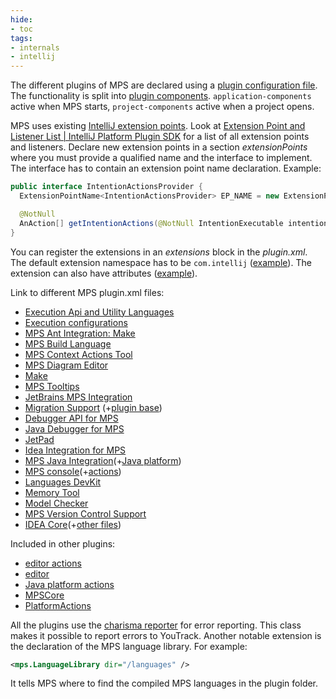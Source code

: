 ```yaml
---
hide:
- toc
tags:
- internals
- intellij
---
```


The different plugins of MPS are declared using a [plugin configuration file](https://plugins.jetbrains.com/docs/intellij/plugin-configuration-file.html). The functionality is split into [plugin components](https://plugins.jetbrains.com/docs/intellij/plugin-components.html). `application-components` active when MPS starts, `project-components` active when a project opens.

MPS uses existing [IntelliJ extension points](https://plugins.jetbrains.com/docs/intellij/plugin-extension-points.html). Look at
[Extension Point and Listener List | IntelliJ Platform Plugin SDK](https://plugins.jetbrains.com/docs/intellij/extension-point-list.html) for a list of all extension points and listeners. Declare new extension points in a section *extensionPoints* where
you must provide a qualified name and the interface to implement. The interface has to contain an extension point name
declaration. Example:

```java
public interface IntentionActionsProvider {
  ExtensionPointName<IntentionActionsProvider> EP_NAME = new ExtensionPointName<>("com.intellij.mps.IntentionActionsProvider");

  @NotNull
  AnAction[] getIntentionActions(@NotNull IntentionExecutable intention);
}
```

You can register the extensions in an *extensions* block in the *plugin.xml*. The default extension namespace has to be
`com.intellij` ([example](https://github.com/JetBrains/MPS/blob/683a16f879f97bbfcb77b22b41890e5306c93c31/IdeaPlugin/mps-vcs/META-INF/plugin.xml#L37)). The extension can also have attributes ([example](https://github.com/JetBrains/MPS/blob/683a16f879f97bbfcb77b22b41890e5306c93c31/workbench/mps-platform/source/jetbrains/mps/LanguageLibrary.java#L26)).

Link to different MPS plugin.xml files:

- [Execution Api and Utility Languages](https://github.com/JetBrains/MPS/blob/master/plugins/execution-api/META-INF/plugin.xml)
- [Execution configurations](https://github.com/JetBrains/MPS/blob/master/plugins/execution-configurations/META-INF/plugin.xml)
- [MPS Ant Integration: Make](https://github.com/JetBrains/MPS/blob/master/plugins/mps-ant-make/META-INF/plugin.xml)
- [MPS Build Language](https://github.com/JetBrains/MPS/blob/master/plugins/mps-build/META-INF/plugin.xml)
- [MPS Context Actions Tool](https://github.com/JetBrains/MPS/blob/master/plugins/mps-context-actions/META-INF/plugin.xml)
- [MPS Diagram Editor](https://github.com/JetBrains/MPS/blob/master/plugins/mps-diagram-editor/META-INF/plugin.xml)
- [Make](https://github.com/JetBrains/MPS/blob/master/plugins/mps-make/META-INF/plugin.xml)
- [MPS Tooltips](https://github.com/JetBrains/MPS/blob/master/plugins/mps-tooltips/META-INF/plugin.xml)
- [JetBrains MPS Integration](https://github.com/JetBrains/MPS/blob/master/plugins/mps-idea-integration/IDEAPlugin/META-INF/plugin.xml)
- [Migration Support](https://github.com/JetBrains/MPS/blob/master/plugins/mps-migration/META-INF/plugin.xml) (+[plugin base](https://github.com/JetBrains/MPS/blob/master/plugins/mps-migration/migration-platform/pluginBase.xml))
- [Debugger API for MPS](https://github.com/JetBrains/MPS/blob/master/plugins/debugger-api/META-INF/plugin.xml)
- [Java Debugger for MPS](https://github.com/JetBrains/MPS/blob/master/plugins/debugger-java/META-INF/plugin.xml)
- [JetPad](https://github.com/JetBrains/MPS/blob/master/plugins/jetpad/META-INF/plugin.xml)
- [Idea Integration for MPS](https://github.com/JetBrains/MPS/blob/master/plugins/mps-idea-integration/META-INF/plugin.xml)
- [MPS Java Integration](https://github.com/JetBrains/MPS/blob/master/plugins/mps-java/META-INF/plugin.xml)(+[Java platform](https://github.com/JetBrains/MPS/blob/master/plugins/mps-java/META-INF/JavaPlatform.xml))
- [MPS console](https://github.com/JetBrains/MPS/blob/master/plugins/mps-console/META-INF/plugin.xml)(+[actions](https://github.com/JetBrains/MPS/blob/master/plugins/mps-console/META-INF/ConsoleActions.xml))
- [Languages DevKit](https://github.com/JetBrains/MPS/blob/master/plugins/mps-devkit/META-INF/plugin.xml)
- [Memory Tool](https://github.com/JetBrains/MPS/blob/master/plugins/mps-memtool/META-INF/plugin.xml)
- [Model Checker](https://github.com/JetBrains/MPS/blob/master/plugins/mps-modelchecker/META-INF/plugin.xml)
- [MPS Version Control Support](https://github.com/JetBrains/MPS/blob/master/IdeaPlugin/mps-vcs/META-INF/plugin.xml)
- [IDEA Core](https://github.com/JetBrains/MPS/blob/master/workbench/mps-workbench/source/META-INF/IdeaPlugin.xml)(+[other files](https://github.com/JetBrains/MPS/tree/master/workbench/mps-workbench/source/META-INF))

Included in other plugins:

- [editor actions](https://github.com/JetBrains/MPS/blob/master/workbench/mps-editor/source_gen/jetbrains/mps/ide/editor/actions/MPSEditorActions.xml)
- [editor](https://github.com/JetBrains/MPS/blob/master/workbench/mps-editor/source/META-INF/MPSEditor.xml)
- [Java platform actions](https://github.com/JetBrains/MPS/blob/master/plugins/mps-java/META-INF/JavaPlatformActions.xml)
- [MPSCore](https://github.com/JetBrains/MPS/blob/master/workbench/mps-platform/source/META-INF/MPSCore.xml)
- [PlatformActions](https://github.com/JetBrains/MPS/blob/master/workbench/mps-ui/source_gen/jetbrains/mps/ide/platform/actions/PlatformActions.xml)

All the plugins use the [charisma reporter](https://github.com/JetBrains/MPS/blob/master/workbench/mps-platform/source/jetbrains/mps/ide/blame/CharismaReporter.java) for error reporting.
This class makes it possible to report errors to YouTrack. Another notable extension is the declaration of the MPS language library. For example:
```xml
<mps.LanguageLibrary dir="/languages" />
```

It tells MPS where to find the compiled MPS languages in the plugin folder.
